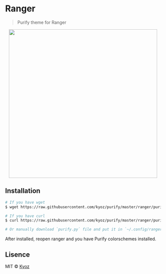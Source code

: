 # Ranger
> Purify theme for Ranger

<p align="center">
  <img src="https://i.imgur.com/q45gXBv.png" width="480px">
</p>

## Installation

```sh
# If you have wget
$ wget https://raw.githubusercontent.com/kyoz/purify/master/ranger/purify.py -O ~/.config/ranger/colorschemes/default.py

# If you have curl
$ curl https://raw.githubusercontent.com/kyoz/purify/master/ranger/purify.py --output ~/.config/ranger/colorschemes/default.py

# Or manually download `purify.py` file and put it in `~/.config/ranger/colorschemes` (Rename to default.py if you want to make purify as default colorschemes);
```

After installed, reopen ranger and you have Purify colorschemes installed.

## Lisence
MIT © [Kyoz](mailto:banminkyoz@gmail.com)
